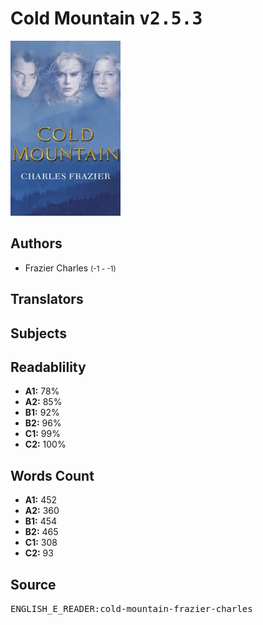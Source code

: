 # Cold Mountain <kbd>v2.5.3</kbd>

![](./cover.medium.jpg "")

## Authors


 - Frazier Charles <small>(-1 - -1)</small>

## Translators



## Subjects



## Readablility


 - **A1:** 78%
 - **A2:** 85%
 - **B1:** 92%
 - **B2:** 96%
 - **C1:** 99%
 - **C2:** 100%

## Words Count


 - **A1:** 452
 - **A2:** 360
 - **B1:** 454
 - **B2:** 465
 - **C1:** 308
 - **C2:** 93

## Source


<kbd>ENGLISH_E_READER:cold-mountain-frazier-charles</kbd>
